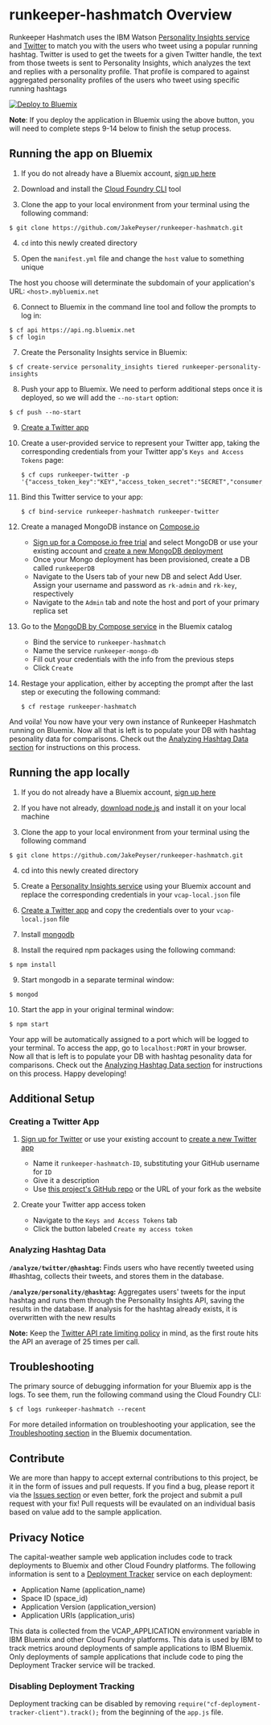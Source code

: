 # runkeeper-hashmatch Overview

Runkeeper Hashmatch uses the IBM Watson [Personality Insights service][pi_docs] and [Twitter][twitter_url] to match you with the users who tweet using a popular running hashtag. Twitter is used to get the tweets for a given Twitter handle, the text from those tweets is sent to Personality Insights, which analyzes the text and replies with a personality profile. That profile is compared to against aggregated personality profiles of the users who tweet using specific running hashtags
  
[![Deploy to Bluemix](https://bluemix.net/deploy/button.png)](https://bluemix.net/deploy)

**Note**: If you deploy the application in Bluemix using the above button, you will need to complete steps 9-14 below to finish the setup process.

## Running the app on Bluemix

1. If you do not already have a Bluemix account, [sign up here][bluemix_signup_url]

2. Download and install the [Cloud Foundry CLI][cloud_foundry_url] tool

3. Clone the app to your local environment from your terminal using the following command:

  ```
  $ git clone https://github.com/JakePeyser/runkeeper-hashmatch.git
  ```

4. `cd` into this newly created directory

5. Open the `manifest.yml` file and change the `host` value to something unique

  The host you choose will determinate the subdomain of your application's URL: `<host>.mybluemix.net`

6. Connect to Bluemix in the command line tool and follow the prompts to log in:

  ```
  $ cf api https://api.ng.bluemix.net
  $ cf login
  ```

7. Create the Personality Insights service in Bluemix:

  ```
  $ cf create-service personality_insights tiered runkeeper-personality-insights
  ```

8. Push your app to Bluemix. We need to perform additional steps once it is deployed, so we will add the `--no-start` option:

  ```
  $ cf push --no-start
  ```

9. [Create a Twitter app][github_create_twitter_app_url]

10. Create a user-provided service to represent your Twitter app, taking the corresponding credentials from your Twitter app's `Keys and Access Tokens` page:

	```
	$ cf cups runkeeper-twitter -p '{"access_token_key":"KEY","access_token_secret":"SECRET","consumer_key":"KEY","consumer_secret":"SECRET"}'
	```

11. Bind this Twitter service to your app:

	```
	$ cf bind-service runkeeper-hashmatch runkeeper-twitter
	```

12. Create a managed MongoDB instance on [Compose.io][compose_url]
	* [Sign up for a Compose.io free trial][compose_signup_url] and select MongoDB or use your existing account and [create a new MongoDB deployment][compose_new_mongo_url]
	* Once your Mongo deployment has been provisioned, create a DB called `runkeeperDB`
	* Navigate to the Users tab of your new DB and select Add User. Assign your username and password as `rk-admin` and `rk-key`, respectively
	* Navigate to the `Admin` tab and note the host and port of your primary replica set

13. Go to the [MongoDB by Compose service][mongo_service_url] in the Bluemix catalog
	* Bind the service to `runkeeper-hashmatch`
	* Name the service `runkeeper-mongo-db`
	* Fill out your credentials with the info from the previous steps
	* Click `Create`

14. Restage your application, either by accepting the prompt after the last step or executing the following command:

	```
	$ cf restage runkeeper-hashmatch
	```

And voila! You now have your very own instance of Runkeeper Hashmatch running on Bluemix. Now all that is left is to populate your DB with hashtag pesonality data for comparisons. Check out the [Analyzing Hashtag Data section][github_analyze_section_url] for instructions on this process.

## Running the app locally

1. If you do not already have a Bluemix account, [sign up here][bluemix_signup_url]

2. If you have not already, [download node.js][download_node_url] and install it on your local machine

3. Clone the app to your local environment from your terminal using the following command

  ```
  $ git clone https://github.com/JakePeyser/runkeeper-hashmatch.git
  ```

4. cd into this newly created directory

5. Create a [Personality Insights service][pi_service_url] using your Bluemix account and replace the corresponding credentials in your `vcap-local.json` file

6. [Create a Twitter app][github_create_twitter_app_url] and copy the credentials over to your `vcap-local.json` file

7. Install [mongodb][mongodb_url]

8. Install the required npm packages using the following command:

  ```
  $ npm install
  ```

9. Start mongodb in a separate terminal window:

  ```
  $ mongod
  ```

10. Start the app in your original terminal window:

  ```
  $ npm start
  ```

Your app will be automatically assigned to a port which will be logged to your terminal. To access the app, go to `localhost:PORT` in your browser. Now all that is left is to populate your DB with hashtag pesonality data for comparisons. Check out the [Analyzing Hashtag Data section][github_analyze_section_url] for instructions on this process. Happy developing!

## Additional Setup

### Creating a Twitter App

1. [Sign up for Twitter][twitter_signup_url] or use your existing account to [create a new Twitter app][twitter_app_url]
	* Name it `runkeeper-hashmatch-ID`, substituting your GitHub username for `ID`
	* Give it a description
	* Use [this project's GitHub repo][github_repo_url] or the URL of your fork as the website

2. Create your Twitter app access token
	* Navigate to the `Keys and Access Tokens` tab
	* Click the button labeled `Create my access token`

### Analyzing Hashtag Data

**`/analyze/twitter/@hashtag`:** Finds users who have recently tweeted using #hashtag, collects their tweets, and stores them in the database.

**`/analyze/personality/@hashtag`:** Aggregates users' tweets for the input hashtag and runs them through the Personality Insights API, saving the results in the database. If analysis for the hashtag already exists, it is overwritten with the new results

**Note:** Keep the [Twitter API rate limiting policy][twitter_rate_limit_url] in mind, as the first route hits the API an average of 25 times per call.

## Troubleshooting

The primary source of debugging information for your Bluemix app is the logs. To see them, run the following command using the Cloud Foundry CLI:

  ```
  $ cf logs runkeeper-hashmatch --recent
  ```
For more detailed information on troubleshooting your application, see the [Troubleshooting section](https://www.ng.bluemix.net/docs/troubleshoot/tr.html) in the Bluemix documentation.

## Contribute
We are more than happy to accept external contributions to this project, be it in the form of issues and pull requests. If you find a bug, please report it via the [Issues section][issues_url] or even better, fork the project and submit a pull request with your fix! Pull requests will be evaulated on an individual basis based on value add to the sample application.

## Privacy Notice
The capital-weather sample web application includes code to track deployments to Bluemix and other Cloud Foundry platforms. The following information is sent to a [Deployment Tracker](https://github.com/cloudant-labs/deployment-tracker) service on each deployment:

* Application Name (application_name)
* Space ID (space_id)
* Application Version (application_version)
* Application URIs (application_uris)

This data is collected from the VCAP_APPLICATION environment variable in IBM Bluemix and other Cloud Foundry platforms. This data is used by IBM to track metrics around deployments of sample applications to IBM Bluemix. Only deployments of sample applications that include code to ping the Deployment Tracker service will be tracked.

### Disabling Deployment Tracking

Deployment tracking can be disabled by removing `require("cf-deployment-tracker-client").track();` from the beginning of the `app.js` file.

[github_repo_url]: https://github.com/JakePeyser/runkeeper-hashmatch
[github_create_twitter_app_url]: #user-content-creating-a-twitter-app
[github_analyze_section_url]: #user-content-analyzing-hashtag-data
[bluemix_signup_url]: https://ibm.biz/runkeeper-hashmatch-signup
[cloud_foundry_url]: https://github.com/cloudfoundry/cli
[download_node_url]: https://nodejs.org/download/
[mongodb_url]: http://docs.mongodb.org/manual/installation/
[twitter_url]: https://twitter.com/
[twitter_signup_url]: https://twitter.com/signup
[twitter_app_url]: https://apps.twitter.com/app/new
[twitter_rate_limit_url]: https://dev.twitter.com/rest/public/rate-limiting
[compose_url]: https://compose.io/
[compose_signup_url]: https://app.compose.io/signup/svelte
[compose_new_mongo_url]: https://app.compose.io/ibm-12/deployments/new
[mongo_service_url]: https://console.ng.bluemix.net/catalog/services/mongodb-by-compose/
[pi_service_url]: https://console.ng.bluemix.net/catalog/services/personality-insights/
[pi_docs]: http://www.ibm.com/smarterplanet/us/en/ibmwatson/developercloud/doc/personality-insights/
[issues_url]: https://github.com/JakePeyser/runkeeper-hashmatch/issues
